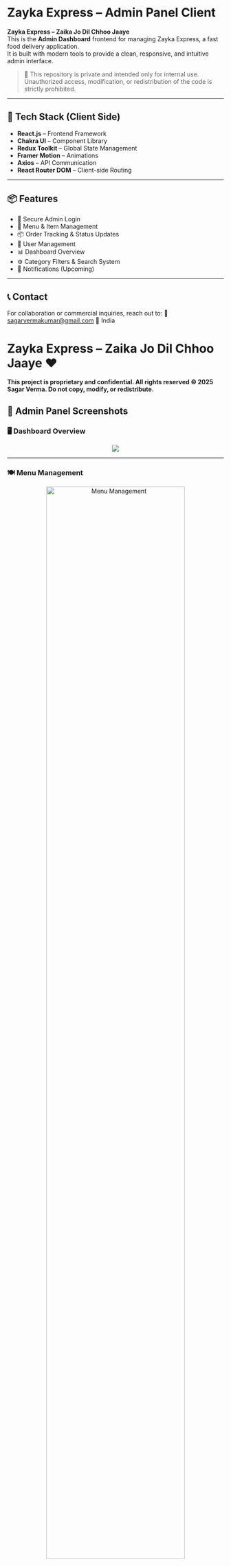 # Zayka Express – Admin Panel Client

**Zayka Express – Zaika Jo Dil Chhoo Jaaye**  
This is the **Admin Dashboard** frontend for managing Zayka Express, a fast food delivery application.  
It is built with modern tools to provide a clean, responsive, and intuitive admin interface.

> 🛑 This repository is private and intended only for internal use. Unauthorized access, modification, or redistribution of the code is strictly prohibited.

---

## 🚀 Tech Stack (Client Side)

- **React.js** – Frontend Framework
- **Chakra UI** – Component Library
- **Redux Toolkit** – Global State Management
- **Framer Motion** – Animations
- **Axios** – API Communication
- **React Router DOM** – Client-side Routing

---

## 📦 Features

- 🔐 Secure Admin Login
- 🍔 Menu & Item Management
- 📦 Order Tracking & Status Updates
- 👤 User Management
- 📊 Dashboard Overview
- ⚙️ Category Filters & Search System
- 🔔 Notifications (Upcoming)

---

## 📞 Contact
For collaboration or commercial inquiries, reach out to:
📧 sagarvermakumar@gmail.com
📍 India

# Zayka Express – Zaika Jo Dil Chhoo Jaaye ❤️


**This project is proprietary and confidential.
All rights reserved © 2025 Sagar Verma. Do not copy, modify, or redistribute.**



## 📸 Admin Panel Screenshots

### 🖥️ Dashboard Overview
<p align="center">
  <img src="https://res.cloudinary.com/dv3gmxtuw/image/upload/v1754562327/vh61b9feehaadgje9bp3.png"/>
</p>

---

### 🍽️ Menu Management
<p align="center">
  <img src="https://via.placeholder.com/1000x550.png?text=Menu+Management+Screen" width="80%" alt="Menu Management"/>
</p>

---

### 📦 Order Tracking
<p align="center">
  <img src="https://via.placeholder.com/1000x550.png?text=Order+Tracking+Screen" width="80%" alt="Order Tracking"/>
</p>



